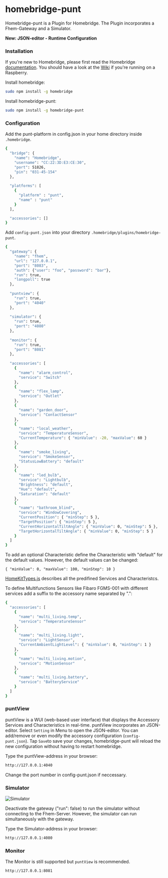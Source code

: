# homebridge-punt
Homebridge-punt is a Plugin for Homebridge. The Plugin incorporates a Fhem-Gateway and a Simulator.

**New: JSON-editor - Runtime Configuration**


### Installation

If you're new to Homebridge, please first read the Homebridge [documentation](https://www.npmjs.com/package/homebridge).
You should have a look at the [Wiki](https://github.com/cflurin/homebridge-punt/wiki/Running-Homebridge-on-a-Raspberry-Pi) if you're running on a Raspberry.

Install homebridge:
```sh
sudo npm install -g homebridge
```
Install homebridge-punt:
```sh
sudo npm install -g homebridge-punt
```

### Configuration
Add the punt-platform in config.json in your home directory inside `.homebridge`.

```sh
{
  "bridge": {
    "name": "Homebridge",
    "username": "CC:22:3D:E3:CE:30",
    "port": 51826,
    "pin": "031-45-154"
  },
  
  "platforms": [
    {
      "platform" : "punt",
      "name" : "punt"
    }
  ],           

  "accessories": []
}
```

Add `config-punt.json` into your directory `.homebridge/plugins/homebridge-punt`.

```sh
{
  "gateway": {
    "name": "fhem",
    "url": "127.0.0.1",
    "port": "8083",
    "auth": {"user": "foo", "password": "bar"},
    "run": true,
    "longpoll": true
  },
  
  "puntview": {
    "run": true,
    "port": "4040"
  },
  
  "simulator": {
    "run": true,
    "port": "4080"
  },
  
  "monitor": {
    "run": true,
    "port": "8081"
  },
  
  "accessories": [
    {
      "name": "alarm_control",
      "service": "Switch"
    },
    {
      "name": "flex_lamp",
      "service": "Outlet"
    },
    {
      "name": "garden_door",
      "service": "ContactSensor"
    },
    {
      "name": "local_weather",
      "service": "TemperatureSensor",
      "CurrentTemperature": { "minValue": -20, "maxValue": 60 }
    },
    {
      "name": "smoke_living",
      "service": "SmokeSensor",    
      "StatusLowBattery": "default"
    },
    {
      "name": "led_bulb",
      "service": "Lightbulb",
      "Brightness": "default",
      "Hue": "default",
      "Saturation": "default"
    },
    {
      "name": "bathroom_blind",
      "service": "WindowCovering",
      "CurrentPosition": { "minStep": 5 },
      "TargetPosition": { "minStep": 5 },
      "CurrentHorizontalTiltAngle": { "minValue": 0, "minStep": 5 },
      "TargetHorizontalTiltAngle": { "minValue": 0, "minStep": 5 }
    }
  ]
}
```

To add an optional Characteristic define the Characteristic with "default" for the default values.
However, the default values can be changed:

```
{ "minValue": 0, "maxValue": 100, "minStep": 10 }
```

[HomeKitTypes.js](https://github.com/KhaosT/HAP-NodeJS/blob/master/lib/gen/HomeKitTypes.js) describes all the predifined Services and Characteristcs.

To define Multifunctions Sensors like Fibaro FGMS-001 with different services add a suffix to the accessory name separated by ".":

```sh
{
  "accessories": [
    {
      "name": "multi_living.temp",
      "service": "TemperatureSensor"
    },
    {
      "name": "multi_living.light",
      "service": "LightSensor",
      "CurrentAmbientLightLevel": { "minValue": 0, "minStep": 1 }
    },
    {
      "name": "multi_living.motion",
      "service": "MotionSensor"
    },
    {
      "name": "multi_living.battery",
      "service": "BatteryService"
    }
  ]
}
```

### puntView

puntView is a WUI (web-based user interface) that displays the Accessory Services and Characteristics in real-time.
puntView incorporates an JSON-editor. Select `Setting` in Menu to open the JSON-editor. You can add/remove or even modify the accessory configuration (`config-punt.json`). Tap `Save`to save your changes, homebridge-punt will reload the new configuration without having to restart homebridge.

Type the puntView-address in your browser:

```sh
http://127.0.0.1:4040
```

Change the port number in config-punt.json if neccessary.

### Simulator

![Simulator](https://cloud.githubusercontent.com/assets/5056710/12063267/00550f8a-afac-11e5-9609-58e834ec277d.jpg)

Deactivate the gateway ("run": false) to run the simulator without connecting to the Fhem-Server. However, the simulator can run simultaneously with the gateway.

Type the Simulator-address in your browser:

```sh
http://127.0.0.1:4080
```

### Monitor

The Monitor is still supported but `puntView` is recommended.

```sh
http://127.0.0.1:8081
```


